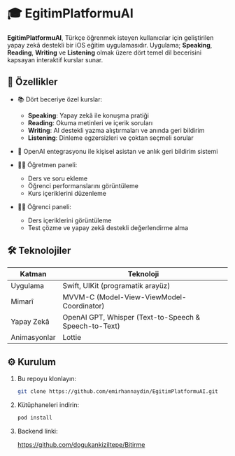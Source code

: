 # 🎓 EgitimPlatformuAI

**EgitimPlatformuAI**, Türkçe öğrenmek isteyen kullanıcılar için geliştirilen yapay zekâ destekli bir iOS eğitim uygulamasıdır. Uygulama; **Speaking**, **Reading**, **Writing** ve **Listening** olmak üzere dört temel dil becerisini kapsayan interaktif kurslar sunar.

## 📱 Özellikler

- 📚 Dört beceriye özel kurslar:  
  - **Speaking**: Yapay zekâ ile konuşma pratiği  
  - **Reading**: Okuma metinleri ve içerik soruları  
  - **Writing**: AI destekli yazma alıştırmaları ve anında geri bildirim  
  - **Listening**: Dinleme egzersizleri ve çoktan seçmeli sorular

- 🤖 OpenAI entegrasyonu ile kişisel asistan ve anlık geri bildirim sistemi

- 🧑‍🏫 Öğretmen paneli:  
  - Ders ve soru ekleme  
  - Öğrenci performanslarını görüntüleme  
  - Kurs içeriklerini düzenleme

- 👨‍🎓 Öğrenci paneli:  
  - Ders içeriklerini görüntüleme  
  - Test çözme ve yapay zekâ destekli değerlendirme alma

## 🛠️ Teknolojiler

| Katman        | Teknoloji                   |
|---------------|-----------------------------|
| Uygulama      | Swift, UIKit (programatik arayüz) |
| Mimarî        | MVVM-C (Model-View-ViewModel-Coordinator) |
| Yapay Zekâ    | OpenAI GPT, Whisper (Text-to-Speech & Speech-to-Text) |
| Animasyonlar  | Lottie                      |

## ⚙️ Kurulum

1. Bu repoyu klonlayın:
   ```bash
   git clone https://github.com/emirhannaydin/EgitimPlatformuAI.git

2. Kütüphaneleri indirin:
   ```bash
   pod install
3. Backend linki:
   
   https://github.com/dogukankiziltepe/Bitirme


